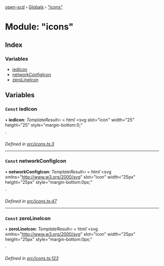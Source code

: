 [open-scd](../README.md) › [Globals](../globals.md) › ["icons"](_icons_.md)

# Module: "icons"

## Index

### Variables

* [iedIcon](_icons_.md#const-iedicon)
* [networkConfigIcon](_icons_.md#const-networkconfigicon)
* [zeroLineIcon](_icons_.md#const-zerolineicon)

## Variables

### `Const` iedIcon

• **iedIcon**: *TemplateResult‹›* = html`<svg
  slot="icon"
  width="25"
  height="25"
  style="margin-bottom:0;"
>
  <rect
    width="20"
    height="20"
    x="2"
    y="2"
    rx="2"
    ry="2"
    fill="transparent"
    stroke="currentColor"
    stroke-width="1.5"
  />
  <rect width="8" height="10" x="12" y="4" />

  <circle cx="4" cy="6" r="0.5" />
  <line x1="6" y1="6" x2="10" y2="6" stroke="currentColor" stroke-width="1.5" />
  <circle cx="4" cy="8" r="0.5" />
  <line x1="6" y1="8" x2="10" y2="8" stroke="currentColor" stroke-width="1.5" />
  <circle cx="4" cy="10" r="0.5" />
  <line
    x1="6"
    y1="10"
    x2="10"
    y2="10"
    stroke="currentColor"
    stroke-width="1.5"
  />

  <rect x="4" y="13.5" width="2" height="2" />
  <rect x="4" y="16" width="2" height="2" />
  <rect x="4" y="18.5" width="2" height="2" />
  <rect x="6.5" y="13.5" width="2" height="2" />
  <rect x="6.5" y="16" width="2" height="2" />
  <rect x="6.5" y="18.5" width="2" height="2" />
  <rect x="9" y="13.5" width="2" height="2" />
  <rect x="9" y="16" width="2" height="2" />
  <rect x="9" y="18.5" width="2" height="2" />
</svg>`

*Defined in [src/icons.ts:3](https://github.com/openscd/open-scd/blob/56480b8/src/icons.ts#L3)*

___

### `Const` networkConfigIcon

• **networkConfigIcon**: *TemplateResult‹›* = html`<svg
  xmlns="http://www.w3.org/2000/svg"
  slot="icon"
  width="25px"
  height="25px"
  style="margin-bottom:0px;"
>
  <rect
    width="8"
    height="8"
    x="8.5"
    y="2"
    rx="1"
    ry="1"
    fill="transparent"
    stroke="currentColor"
    stroke-width="1.5"
  />
  <rect
    width="8"
    height="8"
    x="2.5"
    y="15"
    rx="1"
    ry="1"
    fill="transparent"
    stroke="currentColor"
    stroke-width="1.5"
  />
  <rect
    width="8"
    height="8"
    x="15"
    y="15"
    rx="1"
    ry="1"
    fill="transparent"
    stroke="currentColor"
    stroke-width="1.5"
  />

  <line
    x1="2"
    y1="12.5"
    x2="23"
    y2="12.5"
    stroke="currentColor"
    stroke-linecap="round"
    stroke-width="1.5"
  />
  <line
    x1="12.5"
    y1="10"
    x2="12.5"
    y2="12.5"
    stroke="currentColor"
    stroke-width="1.5"
  />
  <line
    x1="6.5"
    y1="12.5"
    x2="6.5"
    y2="15"
    stroke="currentColor"
    stroke-width="1.5"
  />
  <line
    x1="19"
    y1="12.5"
    x2="19"
    y2="15"
    stroke="currentColor"
    stroke-width="1.5"
  />
</svg>`

*Defined in [src/icons.ts:47](https://github.com/openscd/open-scd/blob/56480b8/src/icons.ts#L47)*

___

### `Const` zeroLineIcon

• **zeroLineIcon**: *TemplateResult‹›* = html`<svg
  xmlns="http://www.w3.org/2000/svg"
  slot="icon"
  width="25px"
  height="25px"
  style="margin-bottom:0px;"
>
  <path
    d="M 2 9 L 12.5 2 L 23 9 L 21 9 L 21 21 L 4 21 L 4 9 Z"
    fill="transparent"
    stroke="currentColor"
    stroke-width="2"
    stroke-linejoin="round"
  />
  <path d="M 11 7 L 17.5 7 L 13.5 11 L 16.5 11 L 10 19 L 11.5 13 L 8.5 13 Z " />
</svg>`

*Defined in [src/icons.ts:123](https://github.com/openscd/open-scd/blob/56480b8/src/icons.ts#L123)*
